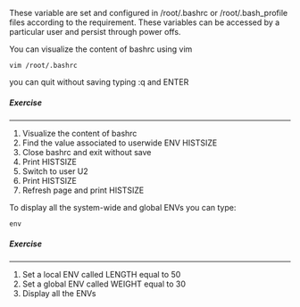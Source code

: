 These variable are set and configured in /root/.bashrc or /root/.bash_profile
files according to the requirement. These variables can be accessed by a particular user and persist through power offs.

You can visualize the content of bashrc using vim

`vim /root/.bashrc`

you can quit without saving typing :q and ENTER

##### Exercise
________

1. Visualize the content of bashrc 
2. Find the value associated to userwide ENV HISTSIZE
3. Close bashrc and exit without save
4. Print HISTSIZE
5. Switch to user U2
6. Print HISTSIZE
7. Refresh page and print HISTSIZE

To display all the system-wide and global ENVs you can type:

`env`

##### Exercise
________

1. Set a local ENV called LENGTH equal to 50
2. Set a global ENV called WEIGHT equal to 30
3. Display all the ENVs